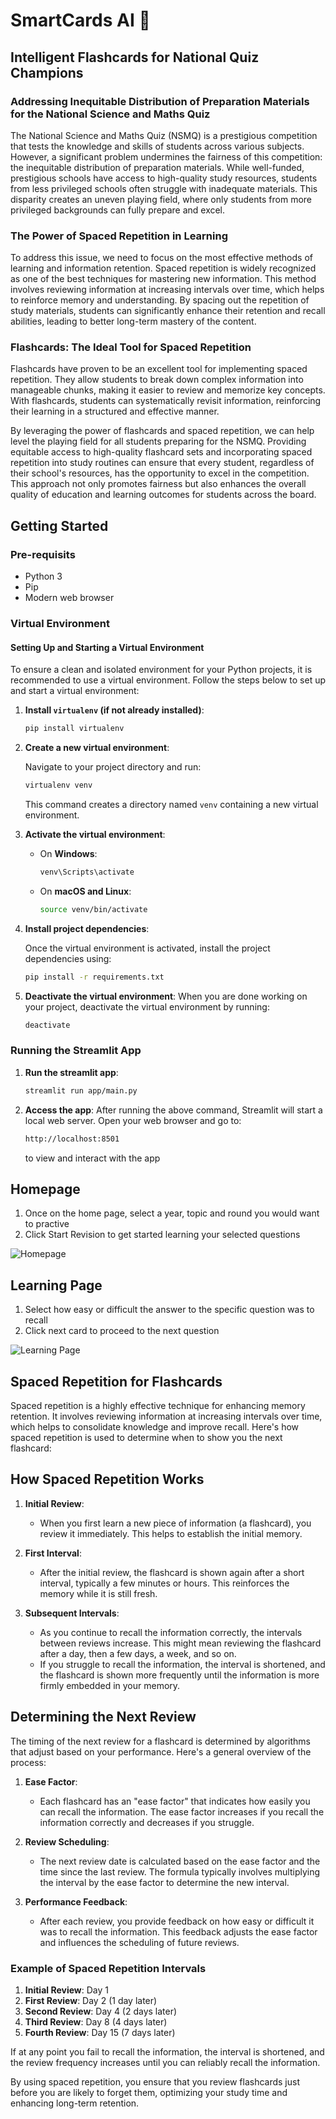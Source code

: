 # SmartCards AI 🧠

## Intelligent Flashcards for National Quiz Champions

### Addressing Inequitable Distribution of Preparation Materials for the National Science and Maths Quiz

The National Science and Maths Quiz (NSMQ) is a prestigious competition that tests the knowledge and skills of students across various subjects. However, a significant problem undermines the fairness of this competition: the inequitable distribution of preparation materials. While well-funded, prestigious schools have access to high-quality study resources, students from less privileged schools often struggle with inadequate materials. This disparity creates an uneven playing field, where only students from more privileged backgrounds can fully prepare and excel.

### The Power of Spaced Repetition in Learning

To address this issue, we need to focus on the most effective methods of learning and information retention. Spaced repetition is widely recognized as one of the best techniques for mastering new information. This method involves reviewing information at increasing intervals over time, which helps to reinforce memory and understanding. By spacing out the repetition of study materials, students can significantly enhance their retention and recall abilities, leading to better long-term mastery of the content.

### Flashcards: The Ideal Tool for Spaced Repetition

Flashcards have proven to be an excellent tool for implementing spaced repetition. They allow students to break down complex information into manageable chunks, making it easier to review and memorize key concepts. With flashcards, students can systematically revisit information, reinforcing their learning in a structured and effective manner.

By leveraging the power of flashcards and spaced repetition, we can help level the playing field for all students preparing for the NSMQ. Providing equitable access to high-quality flashcard sets and incorporating spaced repetition into study routines can ensure that every student, regardless of their school's resources, has the opportunity to excel in the competition. This approach not only promotes fairness but also enhances the overall quality of education and learning outcomes for students across the board.

## Getting Started

### Pre-requisits

- Python 3
- Pip
- Modern web browser

### Virtual Environment

#### Setting Up and Starting a Virtual Environment

To ensure a clean and isolated environment for your Python projects, it is recommended to use a virtual environment. Follow the steps below to set up and start a virtual environment:

1. **Install `virtualenv` (if not already installed)**:

    ```bash
    pip install virtualenv
    ```

2. **Create a new virtual environment**:

    Navigate to your project directory and run:

    ```bash
    virtualenv venv
    ```

    This command creates a directory named `venv` containing a new virtual environment.

3. **Activate the virtual environment**:
    - On **Windows**:

      ```bash
      venv\Scripts\activate
      ```

    - On **macOS and Linux**:

      ```bash
      source venv/bin/activate
      ```

4. **Install project dependencies**:

    Once the virtual environment is activated, install the project dependencies using:

    ```bash
    pip install -r requirements.txt
    ```

5. **Deactivate the virtual environment**:
    When you are done working on your project, deactivate the virtual environment by running:

    ```bash
    deactivate
    ```

### Running the Streamlit App

1. **Run the streamlit app**:

    ```bash
    streamlit run app/main.py
    ```

2. **Access the app**:
    After running the above command, Streamlit will start a local web server. Open your web browser and go to:

    ```bash
    http://localhost:8501
    ```

    to view and interact with the app

## Homepage

1. Once on the home page, select a year, topic and round you would want to practive
2. Click Start Revision to get started learning your selected questions

![Homepage](assets/start_page.png)

## Learning Page

1. Select how easy or difficult the answer to the specific question was to recall
2. Click next card to proceed to the next question

![Learning Page](assets/learning_page.png)

## Spaced Repetition for Flashcards

Spaced repetition is a highly effective technique for enhancing memory retention. It involves reviewing information at increasing intervals over time, which helps to consolidate knowledge and improve recall. Here's how spaced repetition is used to determine when to show you the next flashcard:

## How Spaced Repetition Works

1. **Initial Review**:
    - When you first learn a new piece of information (a flashcard), you review it immediately. This helps to establish the initial memory.

2. **First Interval**:
    - After the initial review, the flashcard is shown again after a short interval, typically a few minutes or hours. This reinforces the memory while it is still fresh.

3. **Subsequent Intervals**:
    - As you continue to recall the information correctly, the intervals between reviews increase. This might mean reviewing the flashcard after a day, then a few days, a week, and so on.
    - If you struggle to recall the information, the interval is shortened, and the flashcard is shown more frequently until the information is more firmly embedded in your memory.

## Determining the Next Review

The timing of the next review for a flashcard is determined by algorithms that adjust based on your performance. Here's a general overview of the process:

1. **Ease Factor**:
    - Each flashcard has an "ease factor" that indicates how easily you can recall the information. The ease factor increases if you recall the information correctly and decreases if you struggle.

2. **Review Scheduling**:
    - The next review date is calculated based on the ease factor and the time since the last review. The formula typically involves multiplying the interval by the ease factor to determine the new interval.

3. **Performance Feedback**:
    - After each review, you provide feedback on how easy or difficult it was to recall the information. This feedback adjusts the ease factor and influences the scheduling of future reviews.

### Example of Spaced Repetition Intervals

1. **Initial Review**: Day 1
2. **First Review**: Day 2 (1 day later)
3. **Second Review**: Day 4 (2 days later)
4. **Third Review**: Day 8 (4 days later)
5. **Fourth Review**: Day 15 (7 days later)

If at any point you fail to recall the information, the interval is shortened, and the review frequency increases until you can reliably recall the information.

By using spaced repetition, you ensure that you review flashcards just before you are likely to forget them, optimizing your study time and enhancing long-term retention.
